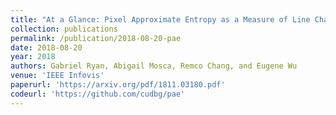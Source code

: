 ```yaml
---
title: "At a Glance: Pixel Approximate Entropy as a Measure of Line Chart Complexity"
collection: publications
permalink: /publication/2018-08-20-pae
date: 2018-08-20
year: 2018
authors: Gabriel Ryan, Abigail Mosca, Remco Chang, and Eugene Wu
venue: 'IEEE Infovis'
paperurl: 'https://arxiv.org/pdf/1811.03180.pdf'
codeurl: 'https://github.com/cudbg/pae'
---
```

